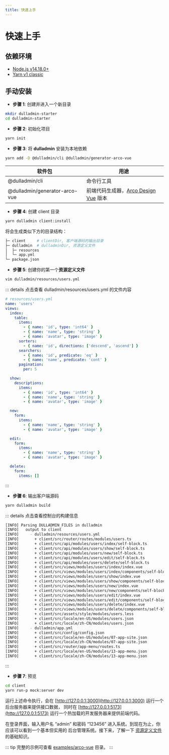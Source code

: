 ```yaml
---
title: 快速上手
---
```


# 快速上手

## 依赖环境

- [Node.js v14.18.0+](https://nodejs.org/)
- [Yarn v1 classic](https://classic.yarnpkg.com/en/)

## 手动安装

- **步骤 1**: 创建并进入一个新目录

```bash
mkdir dulladmin-starter
cd dulladmin-starter
```

- **步骤 2**: 初始化项目

```bash
yarn init
```

- **步骤 3**: 将 **dulladmin** 安装为本地依赖

```bash
yarn add -D @dulladmin/cli @dulladmin/generator-arco-vue
```

| 软件包                        | 用途                                                            |
| ----------------------------- | --------------------------------------------------------------- |
| @dulladmin/cli                | 命令行工具                                                      |
| @dulladmin/generator-arco-vue | 前端代码生成器，[Arco Design Vue](https://arco.design/vue) 版本 |

- **步骤 4**: 创建 client 目录

```bash
yarn dulladmin client:install
```

将会生成类似下方的目录结构：

```bash
├─ client     # clientDir, 客户端源码的输出目录
├─ dulladmin  # dulladminDir, 资源定义文件
│  ├─ resources
│  └─ app.yml
└─ package.json
```

- **步骤 5**: 创建你的第一个**资源定义文件**

```bash
vim dulladmin/resources/users.yml
```

::: details 点击查看 dulladmin/resources/users.yml 的文件内容

```yml
# resources/users.yml
name: 'users'
views:
  index:
    table:
      items:
        - { name: 'id', type: 'int64' }
        - { name: 'name', type: 'string' }
        - { name: 'avatar', type: 'image' }
      sorters:
        - { name: 'id', directions: ['descend', 'ascend'] }
      searchers:
        - { name: 'id', predicate: 'eq' }
        - { name: 'name', predicate: 'cont' }
      pagination:
        per: 5

  show:
    descriptions:
      items:
        - { name: 'id', type: 'int64' }
        - { name: 'name', type: 'string' }
        - { name: 'avatar', type: 'image' }

  new:
    form:
      items:
        - { name: 'name', type: 'string' }
        - { name: 'avatar', type: 'image' }

  edit:
    form:
      items:
        - { name: 'name', type: 'string' }
        - { name: 'avatar', type: 'image' }

  delete:
    form:
      items: []
```

:::

- **步骤 6**: 输出客户端源码

```bash
yarn dulladmin build
```

::: details 点击查看控制台的构建信息

```bash
[INFO] Parsing DULLADMIN_FILES in dulladmin
[INFO]   output to client
[INFO]     - dulladmin/resources/users.yml
[INFO]       + client/src/router/routes/modules/users.ts
[INFO]       + client/src/api/modules/users/index/self-block.ts
[INFO]       + client/src/api/modules/users/show/self-block.ts
[INFO]       + client/src/api/modules/users/new/self-block.ts
[INFO]       + client/src/api/modules/users/edit/self-block.ts
[INFO]       + client/src/api/modules/users/delete/self-block.ts
[INFO]       + client/src/views/modules/users/index/index.vue
[INFO]       + client/src/views/modules/users/index/components/self-block.vue
[INFO]       + client/src/views/modules/users/show/index.vue
[INFO]       + client/src/views/modules/users/show/components/self-block.vue
[INFO]       + client/src/views/modules/users/new/index.vue
[INFO]       + client/src/views/modules/users/new/components/self-block.vue
[INFO]       + client/src/views/modules/users/edit/index.vue
[INFO]       + client/src/views/modules/users/edit/components/self-block.vue
[INFO]       + client/src/views/modules/users/delete/index.vue
[INFO]       + client/src/views/modules/users/delete/components/self-block.vue
[INFO]       + client/src/assets/style/modules/users.less
[INFO]       + client/src/locale/en-US/modules/users.json
[INFO]       + client/src/locale/zh-CN/modules/users.json
[INFO]     - dulladmin/app.yml
[INFO]       + client/src/config/config.json
[INFO]       + client/src/locale/en-US/modules/07-app-site.json
[INFO]       + client/src/locale/zh-CN/modules/07-app-site.json
[INFO]       + client/src/router/app-menu/routes.ts
[INFO]       + client/src/locale/en-US/modules/13-app-menu.json
[INFO]       + client/src/locale/zh-CN/modules/13-app-menu.json
```

:::

- **步骤 7**: 预览

```bash
cd client
yarn run-p mock:server dev
```

运行上述命令执行，会在 [http://127.0.0.1:3000](http://127.0.0.1:3000) 运行一个后台服务器来提供接口数据，
同时在 [http://127.0.0.1:5173](http://127.0.0.1:5173) 运行一个热加载的开发服务器来提供前端代码。

在登录界面，输入用户名 “admin” 和密码 “123456” 进入系统。到现在为止，你应该可以看到一个基本但实用的
后台管理系统。接下来，了解一下 [资源定义文件](./resource-file.md) 的基础知识。

::: tip
完整的示例可查看 [examples/arco-vue](https://github.com/dulladmin/dulladmin/tree/main/examples/arco-vue) 目录。
:::
